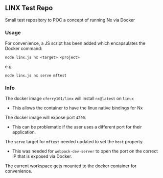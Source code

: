 ## LINX Test Repo

Small test repository to POC a concept of running Nx via Docker

### Usage

For convenience, a JS script has been added which encapsulates the Docker command:

`node linx.js nx <target> <project>`

e.g.

`node linx.js nx serve mftest`

### Info

The docker image `cferry101/linx` will install `nx@latest` on `linux`
 - This allows the container to have the linux native bindings for Nx

The docker image will expose port `4200`.
 - This can be problematic if the user uses a different port for their application.

The `serve` target for `mftest` needed updated to set the `host` property.
 - This was needed for `webpack-dev-server` to open the port on the correct IP that is exposed via Docker.

The current workspace gets mounted to the docker container for convenience. 
